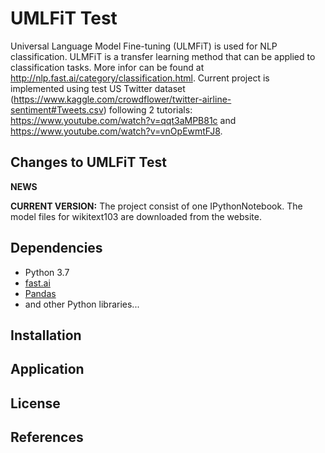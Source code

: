 # UMLFiT Test

Universal Language Model Fine-tuning (ULMFiT) is used for NLP classification. 
ULMFiT is a transfer learning method that can be applied to  classification tasks. More infor can be found at http://nlp.fast.ai/category/classification.html.
Current project is implemented using test US Twitter dataset (https://www.kaggle.com/crowdflower/twitter-airline-sentiment#Tweets.csv) following 2 tutorials: 
https://www.youtube.com/watch?v=qqt3aMPB81c and https://www.youtube.com/watch?v=vnOpEwmtFJ8.

## Changes to UMLFiT Test


**NEWS**

**CURRENT VERSION:**
The project consist of one IPythonNotebook. The model files for wikitext103 are downloaded from the website.  

## Dependencies
* Python 3.7
* [fast.ai](http://www.fast.ai/)
* [Pandas](https://pandas.pydata.org/) 
* and other Python libraries...

## Installation


## Application


## License


## References
